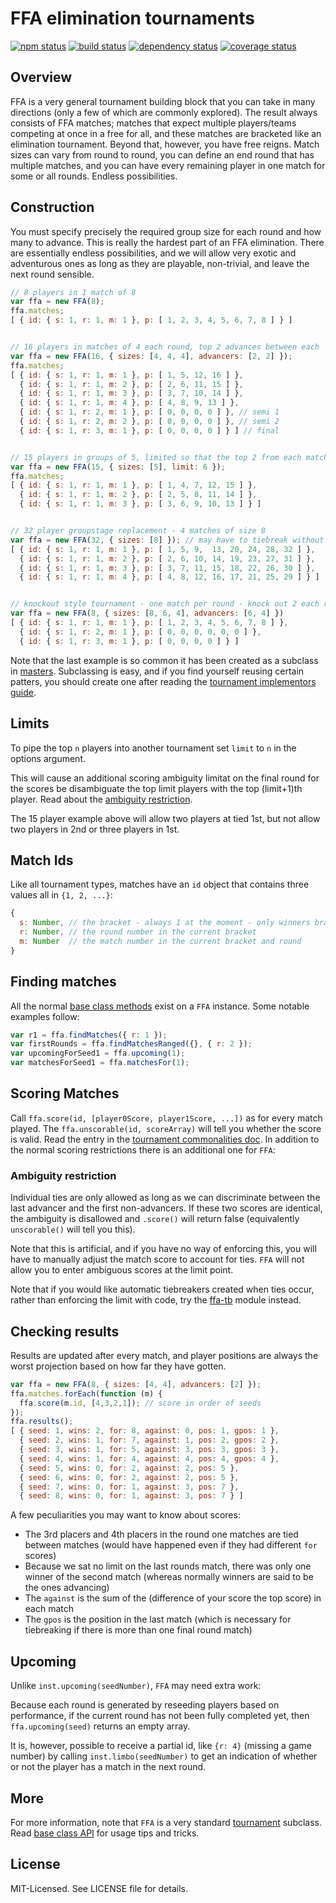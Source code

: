 # FFA elimination tournaments
[![npm status](http://img.shields.io/npm/v/ffa.svg)](https://www.npmjs.org/package/ffa)
[![build status](https://secure.travis-ci.org/clux/ffa.svg)](http://travis-ci.org/clux/ffa)
[![dependency status](https://david-dm.org/clux/ffa.svg)](https://david-dm.org/clux/ffa)
[![coverage status](http://img.shields.io/coveralls/clux/ffa.svg)](https://coveralls.io/r/clux/ffa)

## Overview
FFA is a very general tournament building block that you can take in many directions (only a few of which are commonly explored).
The result always consists of FFA matches; matches that expect multiple players/teams competing at once in a free for all, and these matches are bracketed like an elimination tournament. Beyond that, however, you have free reigns. Match sizes can vary from round to round, you can define an end round that has multiple matches, and you can have every remaining player in one match for some or all rounds. Endless possibilities.

## Construction
You must specify precisely the required group size for each round and how many to advance.
This is really the hardest part of an FFA elimination. There are essentially endless possibilities, and we will allow very exotic and adventurous ones as long as they are playable, non-trivial, and leave the next round sensible.

```js
// 8 players in 1 match of 8
var ffa = new FFA(8);
ffa.matches;
[ { id: { s: 1, r: 1, m: 1 }, p: [ 1, 2, 3, 4, 5, 6, 7, 8 ] } ]


// 16 players in matches of 4 each round, top 2 advances between each
var ffa = new FFA(16, { sizes: [4, 4, 4], advancers: [2, 2] });
ffa.matches;
[ { id: { s: 1, r: 1, m: 1 }, p: [ 1, 5, 12, 16 ] },
  { id: { s: 1, r: 1, m: 2 }, p: [ 2, 6, 11, 15 ] },
  { id: { s: 1, r: 1, m: 3 }, p: [ 3, 7, 10, 14 ] },
  { id: { s: 1, r: 1, m: 4 }, p: [ 4, 8, 9, 13 ] },
  { id: { s: 1, r: 2, m: 1 }, p: [ 0, 0, 0, 0 ] }, // semi 1
  { id: { s: 1, r: 2, m: 2 }, p: [ 0, 0, 0, 0 ] }, // semi 2
  { id: { s: 1, r: 3, m: 1 }, p: [ 0, 0, 0, 0 ] } ] // final


// 15 players in groups of 5, limited so that the top 2 from each match can be picked
var ffa = new FFA(15, { sizes: [5], limit: 6 });
ffa.matches;
[ { id: { s: 1, r: 1, m: 1 }, p: [ 1, 4, 7, 12, 15 ] },
  { id: { s: 1, r: 1, m: 2 }, p: [ 2, 5, 8, 11, 14 ] },
  { id: { s: 1, r: 1, m: 3 }, p: [ 3, 6, 9, 10, 13 ] } ]


// 32 player groupstage replacement - 4 matches of size 8
var ffa = new FFA(32, { sizes: [8] }); // may have to tiebreak without limits
[ { id: { s: 1, r: 1, m: 1 }, p: [ 1, 5, 9,  13, 20, 24, 28, 32 ] },
  { id: { s: 1, r: 1, m: 2 }, p: [ 2, 6, 10, 14, 19, 23, 27, 31 ] },
  { id: { s: 1, r: 1, m: 3 }, p: [ 3, 7, 11, 15, 18, 22, 26, 30 ] },
  { id: { s: 1, r: 1, m: 4 }, p: [ 4, 8, 12, 16, 17, 21, 25, 29 ] } ]


// knockout style tournament - one match per round - knock out 2 each round
var ffa = new FFA(8, { sizes: [8, 6, 4], advancers: [6, 4] })
[ { id: { s: 1, r: 1, m: 1 }, p: [ 1, 2, 3, 4, 5, 6, 7, 8 ] },
  { id: { s: 1, r: 2, m: 1 }, p: [ 0, 0, 0, 0, 0, 0 ] },
  { id: { s: 1, r: 3, m: 1 }, p: [ 0, 0, 0, 0 ] } ]
```

Note that the last example is so common it has been created as a subclass in [masters](https://npmjs.org/package/masters). Subclassing is easy, and if you find yourself reusing certain patters, you should create one after reading the [tournament implementors guide](https://github.com/clux/tournament/blob/master/doc/implementors.md).

## Limits
To pipe the top `n` players into another tournament set `limit` to `n` in the options argument.

This will cause an additional scoring ambiguity limitat on the final round for the scores be disambiguate the top limit players with the top (limit+1)th player. Read about the [ambiguity restriction](#ambiguity-restriction).

The 15 player example above will allow two players at tied 1st, but not allow two players in 2nd or three players in 1st.

## Match Ids
Like all tournament types, matches have an `id` object that contains three values all in `{1, 2, ...}`:

```js
{
  s: Number, // the bracket - always 1 at the moment - only winners bracket supported
  r: Number, // the round number in the current bracket
  m: Number  // the match number in the current bracket and round
}
```

## Finding matches
All the normal [base class methods](hhttps://github.com/clux/tournament/blob/master/doc/base.md) exist on a `FFA` instance. Some notable examples follow:

```js
var r1 = ffa.findMatches({ r: 1 });
var firstRounds = ffa.findMatchesRanged({}, { r: 2 });
var upcomingForSeed1 = ffa.upcoming(1);
var matchesForSeed1 = ffa.matchesFor(1);
```

## Scoring Matches
Call `ffa.score(id, [player0Score, player1Score, ...])` as for every match played.
The `ffa.unscorable(id, scoreArray)` will tell you whether the score is valid. Read the entry in the [tournament commonalities doc](https://github.com/clux/tournament/blob/master/doc/base.md#ensuring-scorability--consistency). In addition to the normal scoring restrictions there is an additional one for `FFA`:

### Ambiguity restriction
Individual ties are only allowed as long as we can discriminate between the last advancer and the first non-advancers. If these two scores are identical, the ambiguity is disallowed and `.score()` will return false (equivalently `unscorable()` will tell you this).

Note that this is artificial, and if you have no way of enforcing this, you will have to manually adjust the match score to account for ties. `FFA` will not allow you to enter ambiguous scores at the limit point.

Note that if you would like automatic tiebreakers created when ties occur, rather than enforcing the limit with code, try the [ffa-tb](https://github.com/clux/ffa-tb) module instead.

## Checking results
Results are updated after every match, and player positions are always the worst projection based on how far they have gotten.

```js
var ffa = new FFA(8, { sizes: [4, 4], advancers: [2] });
ffa.matches.forEach(function (m) {
  ffa.score(m.id, [4,3,2,1]); // score in order of seeds
});
ffa.results();
[ { seed: 1, wins: 2, for: 8, against: 0, pos: 1, gpos: 1 },
  { seed: 2, wins: 1, for: 7, against: 1, pos: 2, gpos: 2 },
  { seed: 3, wins: 1, for: 5, against: 3, pos: 3, gpos: 3 },
  { seed: 4, wins: 1, for: 4, against: 4, pos: 4, gpos: 4 },
  { seed: 5, wins: 0, for: 2, against: 2, pos: 5 },
  { seed: 6, wins: 0, for: 2, against: 2, pos: 5 },
  { seed: 7, wins: 0, for: 1, against: 3, pos: 7 },
  { seed: 8, wins: 0, for: 1, against: 3, pos: 7 } ]
```

A few peculiarities you may want to know about scores:

- The 3rd placers and 4th placers in the round one matches are tied between matches (would have happened even if they had different `for` scores)
- Because we sat no limit on the last rounds match, there was only one winner of the second match (whereas normally winners are said to be the ones advancing)
- The `against` is the sum of the (difference of your score the top score) in each match
- The `gpos` is the position in the last match (which is necessary for tiebreaking if there is more than one final round match)

## Upcoming
Unlike `inst.upcoming(seedNumber)`, `FFA` may need extra work:

Because each round is generated by reseeding players based on performance, if the current round has not been fully completed yet, then `ffa.upcoming(seed)` returns an empty array.

It is, however, possible to receive a partial id, like `{r: 4}` (missing a game number) by calling `inst.limbo(seedNumber)` to get an indication of whether or not the player has a match in the next round.

## More
For more information, note that `FFA` is a very standard [tournament](https://npmjs.org/package/tournament) subclass.
Read [base class API](hhttps://github.com/clux/tournament/blob/master/doc/base.md) for usage tips and tricks.

## License
MIT-Licensed. See LICENSE file for details.
